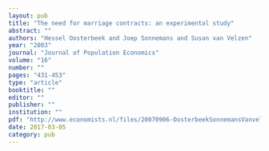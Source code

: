 ```yaml
---
layout: pub
title: "The need for marriage contracts: an experimental study"
abstract: ""
authors: "Hessel Oosterbeek and Joep Sonnemans and Susan van Velzen"
year: "2003"
journal: "Journal of Population Economics"
volume: "16"
number: ""
pages: "431-453"
type: "article"
booktitle: ""
editor: ""
publisher: ""
institution: ""
pdf: "http://www.economists.nl/files/20070906-OosterbeekSonnemansVanvelzenJPopE2003.pdf"
date: 2017-03-05
category: pub
---
```

